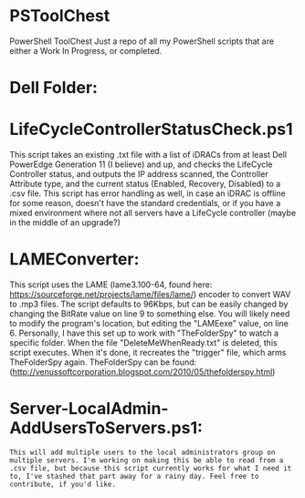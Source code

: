 # PSToolChest
PowerShell ToolChest
Just a repo of all my PowerShell scripts that are either a Work In Progress, or completed.

# Dell Folder:
 # LifeCycleControllerStatusCheck.ps1
 This script takes an existing .txt file with a list of iDRACs from at least Dell PowerEdge Generation 11 (I believe) and up, and checks the LifeCycle Controller status, and outputs the IP address scanned, the Controller Attribute type, and the current status (Enabled, Recovery, Disabled) to a .csv file.
 This script has error handling as well, in case an iDRAC is offline for some reason, doesn't have the standard credentials, or if you have a mixed environment where not all servers have a LifeCycle controller (maybe in the middle of an upgrade?)

# LAMEConverter:
  This script uses the LAME (lame3.100-64, found here: https://sourceforge.net/projects/lame/files/lame/) encoder to convert WAV to .mp3 files. The script defaults to 96Kbps, but can be easily changed by changing the BitRate value on line 9 to something else. You will likely need to modify the program's location, but editing the "LAMEexe" value, on line 6.
  Personally, I have this set up to work with "TheFolderSpy" to watch a specific folder. When the file "DeleteMeWhenReady.txt" is deleted, this script executes. When it's done, it recreates the "trigger" file, which arms TheFolderSpy again. TheFolderSpy can be found: (http://venussoftcorporation.blogspot.com/2010/05/thefolderspy.html)
  
  # Server-LocalAdmin-AddUsersToServers.ps1:
    This will add multiple users to the local administrators group on multiple servers. I'm working on making this be able to read from a .csv file, but because this script currently works for what I need it to, I've stashed that part away for a rainy day. Feel free to contribute, if you'd like.
